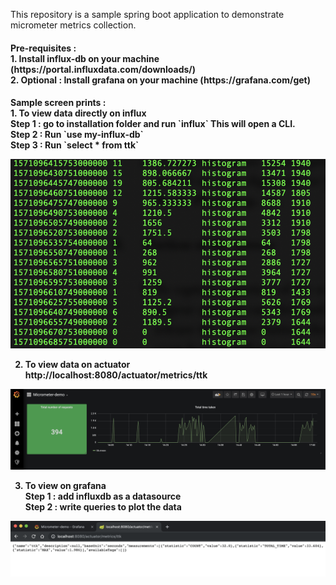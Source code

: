 This repository is a sample spring boot application to demonstrate micrometer metrics collection.<br>

<h4>Pre-requisites :<br>
1. Install influx-db on your machine (https://portal.influxdata.com/downloads/)<br>
2. Optional : Install grafana on your machine (https://grafana.com/get)<br>

<h4>Sample screen prints :<br>
1. To view data directly on influx<br>
Step 1 : go to installation folder and run `influx` This will open a CLI.<br>
Step 2 : Run `use my-influx-db`<br>
Step 3 : Run `select * from ttk`<br>

![Image of influx](https://github.com/sujeshs/spring-micrometer-demo/blob/develop/images/Influx.png)

2. To view data on actuator<br>
http://localhost:8080/actuator/metrics/ttk<br>

![Image of actuator](https://github.com/sujeshs/spring-micrometer-demo/blob/develop/images/Grafana.png)

3. To view on grafana<br>
Step 1 : add influxdb as a datasource<br>
Step 2 : write queries to plot the data<br>

![Image of grafana](https://github.com/sujeshs/spring-micrometer-demo/blob/develop/images/Actuator.png)